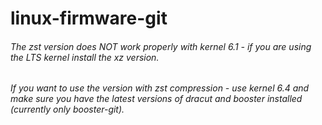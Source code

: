 # linux-firmware-git

###### The zst version does NOT work properly with kernel 6.1 - if you are using the LTS kernel install the xz version.
###### If you want to use the version with zst compression - use kernel 6.4 and make sure you have the latest versions of dracut and booster installed (currently only booster-git).
